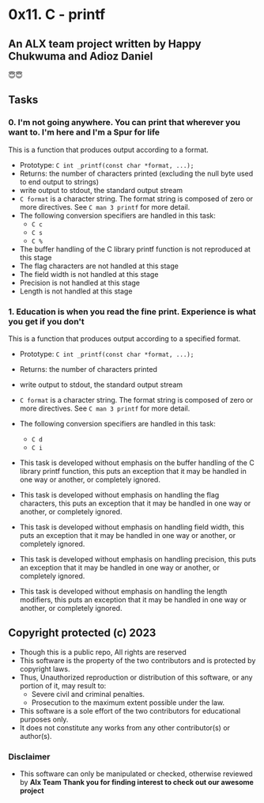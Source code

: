 # 0x11. C - printf

## An ALX team project written by Happy Chukwuma and Adioz Daniel

😇😇

## Tasks

### 0. I'm not going anywhere. You can print that wherever you want to. I'm here and I'm a Spur for life

This is a function that produces output according to a format.

* Prototype: ```C int _printf(const char *format, ...);```
* Returns: the number of characters printed (excluding the null byte used to end output to strings)
* write output to stdout, the standard output stream
* ```C format``` is a character string. The format string is composed of zero or more directives. See  ```C man 3 printf``` for more detail.
* The following conversion specifiers are handled in this task:
  * ```C c```
  * ```C s```
  * ```C %```
* The buffer handling of the C library printf function is not reproduced at this stage
* The flag characters are not handled at this stage
* The field width is not handled at this stage
* Precision is not handled at this stage
* Length is not handled at this stage

### 1. Education is when you read the fine print. Experience is what you get if you don't

This is a function that produces output according to a specified format.

* Prototype: ```C int _printf(const char *format, ...);```
* Returns: the number of characters printed
* write output to stdout, the standard output stream
* ```C format``` is a character string. The format string is composed of zero or more directives. See  ```C man 3 printf``` for more detail.
* The following conversion specifiers are handled in this task:
  * ```C d```
  * ```C i```

* This task is developed without emphasis on the buffer handling of the C library printf function, this puts an exception that it may be handled in one way or another, or completely ignored.
* This task is developed without emphasis on handling the flag characters, this puts an exception that it may be handled in one way or another, or completely ignored.
* This task is developed without emphasis on handling field width, this puts an exception that it may be handled in one way or another, or completely ignored.
* This task is developed without emphasis on handling precision, this puts an exception that it may be handled in one way or another, or completely ignored.
* This task is developed without emphasis on handling the length modifiers, this puts an exception that it may be handled in one way or another, or completely ignored.

## Copyright protected (c) 2023

* Though this is a public repo, All rights are reserved
* This software is the property of the two contributors and is protected by copyright laws.
* Thus, Unauthorized reproduction or distribution of this software, or any portion of it, may result to:
  * Severe civil and criminal penalties.
  * Prosecution to the maximum extent possible under the law.
* This software is a sole effort of the two contributors for educational purposes only.
* It does not constitute any works from any other contributor(s) or author(s).

### Disclaimer

* This software can only be manipulated or checked, otherwise reviewed by **Alx Team**
**Thank you for finding interest to check out our awesome project**
